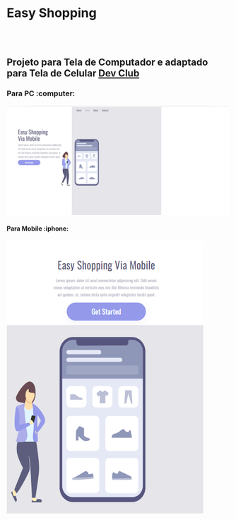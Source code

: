 <h1>Easy Shopping</h1>
<br>
<br>
<h2>Projeto para Tela de Computador e adaptado para Tela de Celular <a href="https://rodolfomori.com.br/devclub/">Dev Club</a></h2>

<h3>Para PC :computer:</h3>
<img src="https://github.com/gleoti10/Projeto-Easy-shopping/blob/master/Captura%20de%20Tela%20(2).png?raw=true">
<br>
<h4>Para Mobile :iphone:</h4>
<img src="https://raw.githubusercontent.com/gleoti10/Projeto-Easy-shopping/ffe354d3e3e71bb224e8f3c5be7b1d4a6903ff91/Captura%20de%20Tela%20(3).png">
